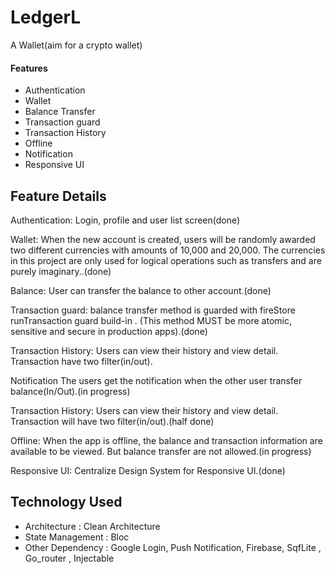 # LedgerL

A Wallet(aim for a crypto wallet)

#### Features

- Authentication
- Wallet
- Balance Transfer
- Transaction guard
- Transaction History
- Offline
- Notification
- Responsive UI

## Feature Details

Authentication:
Login, profile and user list screen(done)

Wallet:
When the new account is created, users will be randomly
awarded two different currencies with amounts of 10,000 and 20,000. The currencies in this project
are only used for logical operations such as transfers and are purely imaginary..(done)

Balance:
User can transfer the balance to other account.(done)

Transaction guard:
balance transfer method is guarded with fireStore runTransaction guard build-in .
(This method MUST be more atomic, sensitive and secure in production apps).(done)

Transaction History:
Users can view their history and view detail. Transaction have two filter(in/out).

Notification
The users get the notification when the other user transfer balance(In/Out).(in progress)

Transaction History:
Users can view their history and view detail. Transaction will have two filter(in/out).(half done)

Offline:
When the app is offline, the balance and transaction information are available to be viewed.
But balance transfer are not allowed.(in progress)

Responsive UI:
Centralize Design System for Responsive UI.(done)

## Technology Used

- Architecture : Clean Architecture
- State Management : Bloc
- Other Dependency : Google Login, Push Notification, Firebase, SqfLite , Go_router , Injectable
